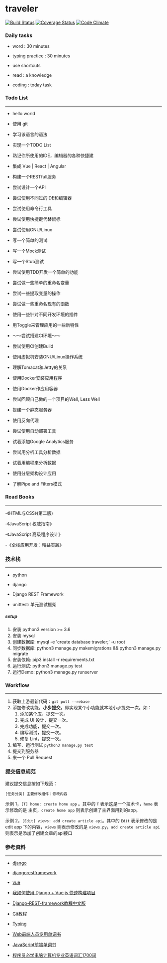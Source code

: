 # traveler

[![Build Status](https://travis-ci.org/travelgeezer/traveler.svg?branch=master)](https://travis-ci.org/travelgeezer/traveler)
[![Coverage Status](https://coveralls.io/repos/github/travelgeezer/traveler/badge.svg?branch=master)](https://coveralls.io/github/travelgeezer/traveler?branch=master)
[![Code Climate](https://codeclimate.com/github/travelgeezer/traveler/badges/gpa.svg)](https://codeclimate.com/github/travelgeezer/traveler)

### Daily tasks

- word : 30 minutes

- typing practice : 30 minutes

- use shortcuts

- read : a knowledge

- coding : today task


### Todo List
-------------

- hello world

- 使用 git

- 学习该语言的语法

- 实现一个TODO List

- 熟记你所使用的IDE，编辑器的各种快捷建

- 集成 Vue | React | Angular

- 构建一个RESTfull服务

- 尝试设计一个API

- 尝试使用不同过的IDE和编辑器

- 尝试使用命令行工具

- 尝试使用快捷键代替鼠标

- 尝试使用GNU/Linux

- 写一个简单的测试

- 写一个Mock测试

- 写一个Stub测试

- 尝试使用TDD开发一个简单的功能

- 尝试做一些简单的重命名变量

- 尝试一些提取变量的操作

- 尝试做一些重命名现有的函数

- 使用一些针对不同开发环境的插件

- 用Toggle来管理应用的一些新特性

- ～～尝试搭建CI环境～～

- 尝试使用CI创建Build

- 使用虚拟机安装GNU/Linux操作系统

- 理解Tomacat和Jetty的关系

- 使用Docker安装应用程序

- 使用Docker作应用容器

- 尝试回顾自己做的一个项目的Well, Less Well

- 搭建一个静态服务器

- 使用反向代理

- 尝试使用自动部署工具

- 试着添加Google Analytics服务

- 尝试用分析工具分析数据

- 试着用编程来分析数据

- 使用分层架构设计应用

- 了解Pipe and Filters模式


### Read Books
--------------

-《HTML与CSS》(第二版)

-《JavaScript 权威指南》

-《JavaScript 高级程序设计》

-《全栈应用开发：精益实践》


### 技术栈
---------

- python

- django

- Django REST Framework

- unittest: 单元测试框架

##### setup

1. 安装 python3 version >= 3.6
2. 安装 mysql
3. 创建数据库: mysql -e 'create database traveler;' -u root
4. 同步数据库: python3 manage.py makemigrations && python3 manage.py migrate
5. 安装依赖: pip3 install -r requirements.txt
6. 运行测试: python3 manage.py test
7. 运行Demo: python3 manage.py runserver


### Workflow
-------------

1. 获取上游最新代码：``git pull --rebase``
2. 添加修改功能，**小步提交**，即实现某个小功能就本地小步提交一次。如：
    1. 添加某个库，提交一次。
    2. 完成 UI 设计，提交一次。
    3. 完成功能，提交一次。
    4. 编写测试，提交一次。
    5. 修复 Lint，提交一次。
3. 编写、运行测试 ``python3 manage.py test``
4. 提交到服务器
5. 来一个 Pull Request


### 提交信息规范

建议提交信息按如下规范：

```
[任务分类] 主要修改组件：修改内容
```

示例 1，``[T] home: create home app`` 。其中的 ``T`` 表示这是一个技术卡，``home`` 表示修改的是 主页，``create home app`` 则表示创建了主界面用到的app。

示例 2，``[Edit] views: add create article api``。其中的 ``Edit`` 表示修改的是edit app 下的内容，``views`` 则表示修改的是 ``views.py``，``add create article api`` 则表示是添加了创建文章的api接口


### 参考资料
-----------

- [django](https://www.djangoproject.com/)

- [djangorestframework](http://www.django-rest-framework.org/)

- [vue](https://cn.vuejs.org/)

- [我如何使用 Django + Vue.js 快速构建项目](https://zhuanlan.zhihu.com/p/25080236)

- [Django-REST-framework教程中文版](https://darkcooking.gitbooks.io/django-rest-framework-cn/content/)

- [Git教程](http://www.liaoxuefeng.com/wiki/0013739516305929606dd18361248578c67b8067c8c017b000)

- [Typing](https://typing.io/)

- [Web前端人员专用单词书](https://www.shanbay.com/wordbook/129934/)

- [JavaScript前端单词书](https://www.shanbay.com/wordbook/169468/)

- [程序员必学电脑计算机专业英语词汇1700词](https://www.shanbay.com/wordbook/104791/)
